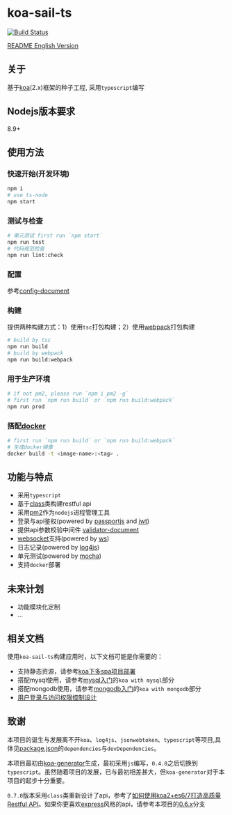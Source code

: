 # koa-sail-ts

[![Build Status](https://travis-ci.org/vdfor/koa-sail-ts.svg?branch=master)](https://travis-ci.org/vdfor/koa-sail-ts)

[README English Version](README.en.md)

## 关于
基于[koa](https://github.com/koajs/koa)(2.x)框架的种子工程, 采用`typescript`编写

## Nodejs版本要求
8.9+

## 使用方法
### 快速开始(开发环境)
```bash
npm i
# use ts-node
npm start
```

### 测试与检查
```bash
# 单元测试 first run `npm start`
npm run test
# 代码规范检查
npm run lint:check
```

### 配置
参考[config-document](docs/config-document.md)

### 构建

提供两种构建方式：1）使用`tsc`打包构建；2）使用[webpack](https://webpack.github.io)打包构建

```bash
# build by tsc
npm run build
# build by webpack
npm run build:webpack
```

### 用于生产环境
```bash
# if not pm2, please run `npm i pm2 -g`
# first run `npm run build` or `npm run build:webpack`
npm run prod
```

### 搭配[docker](https://www.docker.com)
```bash
# first run `npm run build` or `npm run build:webpack`
# 生成docker镜像
docker build -t <image-name>:<tag> .
```

## 功能与特点
+ 采用`typescript`
+ 基于[class](https://developer.mozilla.org/en-US/docs/Web/JavaScript/Reference/Classes)类构建restful api
+ 采用[pm2](http://pm2.keymetrics.io)作为`nodejs`进程管理工具
+ 登录与api鉴权(powered by [passportjs](http://www.passportjs.org) and [jwt](https://github.com/auth0/node-jsonwebtoken))
+ 提供api参数校验中间件 [validator-document](docs/validator-document.md)
+ [websocket](https://developer.mozilla.org/en-US/docs/Web/API/WebSockets_API)支持(powered by [ws](https://github.com/websockets/ws))
+ 日志记录(powered by [log4js](https://github.com/stritti/log4js))
+ 单元测试(powered by [mocha](https://mochajs.org/))
+ 支持`docker`部署

## 未来计划
+ 功能模块化定制
+ ...

## 相关文档
使用`koa-sail-ts`构建应用时，以下文档可能是你需要的：

+ 支持静态资源，请参考[koa下多spa项目部署](https://github.com/vdfor/docs/blob/master/node.js/koa%E4%B8%8B%E5%A4%9Aspa%E9%A1%B9%E7%9B%AE%E9%83%A8%E7%BD%B2.md)
+ 搭配mysql使用，请参考[mysql入门](https://github.com/vdfor/docs/blob/master/MySQL%E5%85%A5%E9%97%A8.md)的`koa with mysql`部分
+ 搭配mongodb使用，请参考[mongodb入门](https://github.com/vdfor/docs/blob/master/MongoDB%E5%85%A5%E9%97%A8.md)的`koa with mongodb`部分
+ [用户登录与访问权限控制设计](https://github.com/vdfor/docs/blob/master/%E7%94%A8%E6%88%B7%E7%99%BB%E5%BD%95%E4%B8%8E%E8%AE%BF%E9%97%AE%E6%9D%83%E9%99%90%E6%8E%A7%E5%88%B6%E8%AE%BE%E8%AE%A1.md)

## 致谢
本项目的诞生与发展离不开`koa`、`log4js`、`jsonwebtoken`、`typescript`等项目,具体见[package.json](package.json)的`dependencies`与`devDependencies`。

本项目最初由[koa-generator](https://github.com/17koa/koa-generator)生成，最初采用`js`编写，`0.4.0`之后切换到`typescript`。虽然随着项目的发展，已与最初相差甚大，但`koa-generator`对于本项目的起步十分重要。

`0.7.0`版本采用`class`类重新设计了api，参考了[如何使用koa2+es6/7打造高质量Restful API](https://zhuanlan.zhihu.com/p/26216336)。如果你更喜欢[express](https://github.com/expressjs/express)风格的api，请参考本项目的[0.6.x](https://github.com/vdfor/koa-sail-ts/tree/0.6.x)分支

